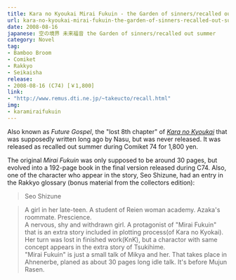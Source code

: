 ```yaml
---
title: Kara no Kyoukai Mirai Fukuin - the Garden of sinners/recalled out summer
url: kara-no-kyoukai-mirai-fukuin-the-garden-of-sinners-recalled-out-summer.html
date: 2008-08-16
japanese: 空の境界 未来福音 the Garden of sinners/recalled out summer
category: Novel
tag:
- Bamboo Broom
- Comiket
- Rakkyo
- Seikaisha
release:
- 2008-08-16 (C74) [￥1,800]
link:
- "http://www.remus.dti.ne.jp/~takeucto/recall.html"
img:
- karamiraifukuin
---
```


Also known as *Future Gospel*, the "lost 8th chapter" of [*Kara no Kyoukai*](kara-no-kyoukai-1-the-garden-of-sinners.html) that was supposedly written long ago by Nasu, but was never released. It was released as recalled out summer during Comiket 74 for 1,800 yen.

The original *Mirai Fukuin* was only supposed to be around 30 pages, but evolved into a 192-page book in the final version released during C74. Also, one of the character who appear in the story, Seo Shizune, had an entry in the Rakkyo glossary (bonus material from the collectors edition):

> Seo Shizune

> A girl in her late-teen. A student of Reien woman academy. Azaka's roommate. Prescience.  
> A nervous, shy and withdrawn girl. A protagonist of "Mirai Fukuin" that is an extra story included in plotting process(of Kara no Kyokai). Her turn was lost in finished work(KnK), but a charactor with same concept appears in the extra story of Tsukihime.  
> "Mirai Fukuin" is just a small talk of Mikya and her. That takes place in Ahnenerbe, planed as about 30 pages long idle talk.
It's before Mujun Rasen.